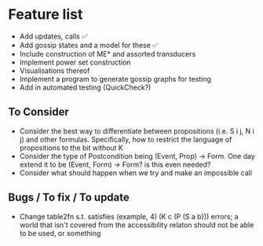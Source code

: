 # Feature list

- Add updates, calls ✅
- Add gossip states and a model for these ✅
- Include construction of ME* and assorted transducers
- Implement power set construction
- Visualisations thereof 
- Implement a program to generate gossip graphs for testing
- Add in automated testing (QuickCheck?)

## To Consider

- Consider the best way to differentiate between propositions (i.e. S i j, N i j) and other formulas. Specifically, how to restrict the language of propositions to the bit without K
- Consider the type of Postcondition being (Event, Prop) -> Form. One day extend it to be (Event, Form) -> Form? is this even needed? 
- Consider what should happen when we try and make an impossible call

## Bugs / To fix / To update

- Change table2fn s.t. satisfies (example, 4) (K c (P (S a b))) errors; a world that isn't covered from the accessibility relaton should not be able to be used, or something